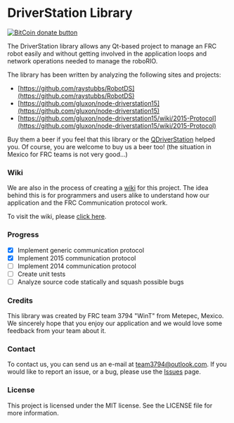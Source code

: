 # DriverStation Library

[![BitCoin donate button](https://img.shields.io/badge/bitcoin-donate-yellow.svg)](https://blockchain.info/address/1K85yLxjuqUmhkjP839R7C23XFhSxrefMx "Donate once-off to this project using BitCoin")

The DriverStation library allows any Qt-based project to manage an FRC robot easily and without getting involved in the application loops and network operations needed to manage the roboRIO.

The library has been written by analyzing the following sites and projects:

- [https://github.com/raystubbs/RobotDS](https://github.com/raystubbs/RobotDS)
- [https://github.com/gluxon/node-driverstation15](https://github.com/gluxon/node-driverstation15)
- [https://github.com/gluxon/node-driverstation15/wiki/2015-Protocol](https://github.com/gluxon/node-driverstation15/wiki/2015-Protocol)

Buy them a beer if you feel that this library or the [QDriverStation](http://github.com/wint-3794/qdriverstation) helped you. Of course, you are welcome to buy us a beer too! (the situation in Mexico for FRC teams is not very good...)

### Wiki

We are also in the process of creating a [wiki](https://github.com/WinT-3794/QDriverStation/wiki) for this project. The idea behind this is for programmers and users alike to understand how our application and the FRC Communication protocol work.

To visit the wiki, please [click here](https://github.com/WinT-3794/QDriverStation/wiki).

### Progress

- [x] Implement generic communication protocol
- [x] Implement 2015 communication protocol
- [ ] Implement 2014 communication protocol
- [ ] Create unit tests
- [ ] Analyze source code statically and squash possible bugs

### Credits

This library was created by FRC team 3794 "WinT" from Metepec, Mexico. We sincerely hope that you enjoy our application and we would love some feedback from your team about it.

### Contact

To contact us, you can send us an e-mail at [team3794@outlook.com](mailto:team3794@outlook). If you would like to report an issue, or a bug, please use the [Issues](https://github.com/wint-3794/qdriverstation/issues) page.

### License

This project is licensed under the MIT license. See the LICENSE file for more information.
